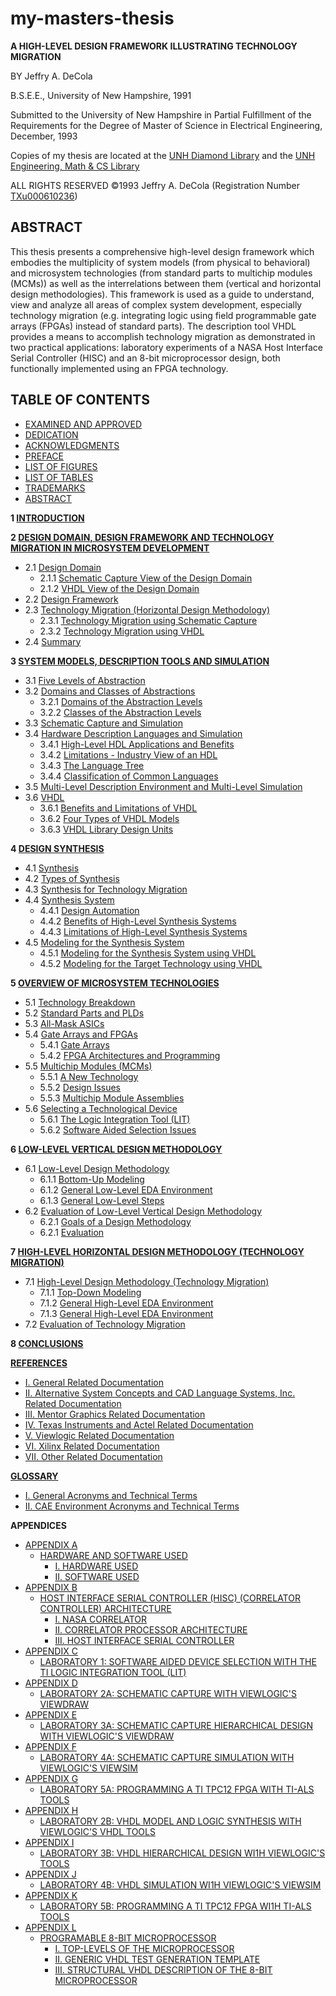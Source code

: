 # my-masters-thesis

**A HIGH-LEVEL DESIGN FRAMEWORK ILLUSTRATING TECHNOLOGY MIGRATION**

BY Jeffry A. DeCola

B.S.E.E., University of New Hampshire, 1991

Submitted to the University of New Hampshire
in Partial Fulfillment of the Requirements for the Degree of
Master of Science
in
Electrical Engineering,
December, 1993

Copies of my thesis are located at the
[UNH Diamond Library](https://unh.primo.exlibrisgroup.com/permalink/01USNH_UNH/121i3ml/alma991007116219805221)
and the
[UNH Engineering, Math & CS Library](https://unh.primo.exlibrisgroup.com/permalink/01USNH_UNH/121i3ml/alma991007116219805221)

ALL RIGHTS RESERVED
&copy;1993 Jeffry A. DeCola
(Registration Number [TXu000610236](https://www.copyright.gov))

## ABSTRACT

This thesis presents a comprehensive high-level design framework which
embodies the multiplicity of system models (from physical to behavioral)
and microsystem technologies (from standard parts to multichip modules (MCMs))
as well as the interrelations between them (vertical and horizontal design
methodologies). This framework is used as a guide to understand, view and
analyze all areas of complex system development, especially technology
migration (e.g. integrating logic using field programmable gate arrays (FPGAs)
instead of standard parts). The description tool VHDL provides a means to
accomplish technology migration as demonstrated in two practical applications:
laboratory experiments of a NASA Host Interface Serial Controller (HISC) and
an 8-bit microprocessor design, both functionally implemented using an
FPGA technology.

## TABLE OF CONTENTS

* [EXAMINED AND APPROVED](https://github.com/JeffDeCola/my-masters-thesis/blob/master/examined-and-approved/examined-and-approved.md)
* [DEDICATION](https://github.com/JeffDeCola/my-masters-thesis/blob/master/dedication/dedication.md)
* [ACKNOWLEDGMENTS](https://github.com/JeffDeCola/my-masters-thesis/blob/master/acknowledgements/acknowledgements.md)
* [PREFACE](https://github.com/JeffDeCola/my-masters-thesis/blob/master/preface/preface.md)
* [LIST OF FIGURES](https://github.com/JeffDeCola/my-masters-thesis/blob/master/list-of-figures/list-of-figures.md)
* [LIST OF TABLES](https://github.com/JeffDeCola/my-masters-thesis/blob/master/list-of-tables/list-of-tables.md)
* [TRADEMARKS](https://github.com/JeffDeCola/my-masters-thesis/blob/master/trademarks/trademarks.md)
* [ABSTRACT](https://github.com/JeffDeCola/my-masters-thesis/blob/master/abstract/abstract.md)

**1 [INTRODUCTION](https://github.com/JeffDeCola/my-masters-thesis/blob/master/chapters/chapter-1/chapter-1.md#chapter-1)**

**2 [DESIGN DOMAIN, DESIGN FRAMEWORK AND TECHNOLOGY MIGRATION IN MICROSYSTEM DEVELOPMENT](https://github.com/JeffDeCola/my-masters-thesis/blob/master/chapters/chapter-2/chapter-2.md#chapter-2)**

* 2.1 [Design Domain](https://github.com/JeffDeCola/my-masters-thesis/blob/master/chapters/chapter-2/chapter-2.md#21-design-domain)
  * 2.1.1 [Schematic Capture View of the Design Domain](https://github.com/JeffDeCola/my-masters-thesis/blob/master/chapters/chapter-2/chapter-2.md#211-schematic-capture-view-of-the-design-domain)
  * 2.1.2 [VHDL View of the Design Domain](https://github.com/JeffDeCola/my-masters-thesis/blob/master/chapters/chapter-2/chapter-2.md#212-vhdl-view-of-the-design-domain)
* 2.2 [Design Framework](https://github.com/JeffDeCola/my-masters-thesis/blob/master/chapters/chapter-2/chapter-2.md#22-design-framework)
* 2.3 [Technology Migration (Horizontal Design Methodology)](https://github.com/JeffDeCola/my-masters-thesis/blob/master/chapters/chapter-2/chapter-2.md#23-technology-migration-horizontal-design-methodology)
  * 2.3.1 [Technology Migration using Schematic Capture](https://github.com/JeffDeCola/my-masters-thesis/blob/master/chapters/chapter-2/chapter-2.md#231-technology-migration-using-schematic-capture)
  * 2.3.2 [Technology Migration using VHDL](https://github.com/JeffDeCola/my-masters-thesis/blob/master/chapters/chapter-2/chapter-2.md#232-technology-migration-using-vhdl)
* 2.4 [Summary](https://github.com/JeffDeCola/my-masters-thesis/blob/master/chapters/chapter-2/chapter-2.md#24-summary)

**3 [SYSTEM MODELS, DESCRIPTION TOOLS AND SIMULATION](https://github.com/JeffDeCola/my-masters-thesis/blob/master/chapters/chapter-3/chapter-3.md#chapter-3)**

* 3.1 [Five Levels of Abstraction](https://github.com/JeffDeCola/my-masters-thesis/blob/master/chapters/chapter-3/chapter-3.md#31-five-levels-of-abstraction)
* 3.2 [Domains and Classes of Abstractions](https://github.com/JeffDeCola/my-masters-thesis/blob/master/chapters/chapter-3/chapter-3.md#32-domains-and-classes-of-abstractions)
  * 3.2.1 [Domains of the Abstraction Levels](https://github.com/JeffDeCola/my-masters-thesis/blob/master/chapters/chapter-3/chapter-3.md#321-domains-of-the-abstraction-levels)
  * 3.2.2 [Classes of the Abstraction Levels](https://github.com/JeffDeCola/my-masters-thesis/blob/master/chapters/chapter-3/chapter-3.md#322-classes-of-the-abstraction-levels)
* 3.3 [Schematic Capture and Simulation](https://github.com/JeffDeCola/my-masters-thesis/blob/master/chapters/chapter-3/chapter-3.md#33-schematic-capture-and-simulation)
* 3.4 [Hardware Description Languages and Simulation](https://github.com/JeffDeCola/my-masters-thesis/blob/master/chapters/chapter-3/chapter-3.md#34-hardware-description-languages-and-simulation)
  * 3.4.1 [High-Level HDL Applications and Benefits](https://github.com/JeffDeCola/my-masters-thesis/blob/master/chapters/chapter-3/chapter-3.md#341-high-level-hdl-applications-and-benefits)
  * 3.4.2 [Limitations - Industry View of an HDL](https://github.com/JeffDeCola/my-masters-thesis/blob/master/chapters/chapter-3/chapter-3.md#342-limitations---industry-view-of-an-hdl)
  * 3.4.3 [The Language Tree](https://github.com/JeffDeCola/my-masters-thesis/blob/master/chapters/chapter-3/chapter-3.md#343-the-language-tree)
  * 3.4.4 [Classification of Common Languages](https://github.com/JeffDeCola/my-masters-thesis/blob/master/chapters/chapter-3/chapter-3.md#344-classification-of-common-languages)
* 3.5 [Multi-Level Description Environment and Multi-Level Simulation](https://github.com/JeffDeCola/my-masters-thesis/blob/master/chapters/chapter-3/chapter-3.md#35-multi-level-description-environment-and-multi-level-simulation)
* 3.6 [VHDL](https://github.com/JeffDeCola/my-masters-thesis/blob/master/chapters/chapter-3/chapter-3.md#36-vhdl)
  * 3.6.1 [Benefits and Limitations of VHDL](https://github.com/JeffDeCola/my-masters-thesis/blob/master/chapters/chapter-3/chapter-3.md#36-vhdl)
  * 3.6.2 [Four Types of VHDL Models ](https://github.com/JeffDeCola/my-masters-thesis/blob/master/chapters/chapter-3/chapter-3.md#362-four-types-of-vhdl-models)
  * 3.6.3 [VHDL Library Design Units](https://github.com/JeffDeCola/my-masters-thesis/blob/master/chapters/chapter-3/chapter-3.md#363-vhdl-library-design-units)

**4 [DESIGN SYNTHESIS](https://github.com/JeffDeCola/my-masters-thesis/blob/master/chapters/chapter-4/chapter-4.md#chapter-4)**

* 4.1 [Synthesis](https://github.com/JeffDeCola/my-masters-thesis/blob/master/chapters/chapter-4/chapter-4.md#41-synthesis)
* 4.2 [Types of Synthesis](https://github.com/JeffDeCola/my-masters-thesis/blob/master/chapters/chapter-4/chapter-4.md#42-types-of-synthesis)
* 4.3 [Synthesis for Technology Migration ](https://github.com/JeffDeCola/my-masters-thesis/blob/master/chapters/chapter-4/chapter-4.md#43-synthesis-for-technology-migration)
* 4.4 [Synthesis System ](https://github.com/JeffDeCola/my-masters-thesis/blob/master/chapters/chapter-4/chapter-4.md#44-synthesis-system)
  * 4.4.1 [Design Automation ](https://github.com/JeffDeCola/my-masters-thesis/blob/master/chapters/chapter-4/chapter-4.md#441-design-automation)
  * 4.4.2 [Benefits of High-Level Synthesis Systems](https://github.com/JeffDeCola/my-masters-thesis/blob/master/chapters/chapter-4/chapter-4.md#442-benefits-of-high-level-synthesis-systems)
  * 4.4.3 [Limitations of High-Level Synthesis Systems](https://github.com/JeffDeCola/my-masters-thesis/blob/master/chapters/chapter-4/chapter-4.md#443-limitations-of-high-level-synthesis-systems)
* 4.5 [Modeling for the Synthesis System](https://github.com/JeffDeCola/my-masters-thesis/blob/master/chapters/chapter-4/chapter-4.md#45-modeling-for-the-synthesis-system)
  * 4.5.1 [Modeling for the Synthesis System using VHDL](https://github.com/JeffDeCola/my-masters-thesis/blob/master/chapters/chapter-4/chapter-4.md#451-modeling-for-the-synthesis-system-using-vhdl)
  * 4.5.2 [Modeling for the Target Technology using VHDL](https://github.com/JeffDeCola/my-masters-thesis/blob/master/chapters/chapter-4/chapter-4.md#452-modeling-for-the-target-technology-using-vhdl)

**5 [OVERVIEW OF MICROSYSTEM TECHNOLOGIES](https://github.com/JeffDeCola/my-masters-thesis/blob/master/chapters/chapter-5/chapter-5.md#chapter-5)**

* 5.1 [Technology Breakdown](https://github.com/JeffDeCola/my-masters-thesis/blob/master/chapters/chapter-5/chapter-5.md#51-technology-breakdown)
* 5.2 [Standard Parts and PLDs](https://github.com/JeffDeCola/my-masters-thesis/blob/master/chapters/chapter-5/chapter-5.md#52-standard-parts-and-plds)
* 5.3 [All-Mask ASICs](https://github.com/JeffDeCola/my-masters-thesis/blob/master/chapters/chapter-5/chapter-5.md#53-all-mask-asics)
* 5.4 [Gate Arrays and FPGAs](https://github.com/JeffDeCola/my-masters-thesis/blob/master/chapters/chapter-5/chapter-5.md#54-gate-arrays-and-fpgas)
  * 5.4.1 [Gate Arrays](https://github.com/JeffDeCola/my-masters-thesis/blob/master/chapters/chapter-5/chapter-5.md#541-gate-arrays)
  * 5.4.2 [FPGA Architectures and Programming](https://github.com/JeffDeCola/my-masters-thesis/blob/master/chapters/chapter-5/chapter-5.md#542-fpga-architectures-and-programming)
* 5.5 [Multichip Modules (MCMs)](https://github.com/JeffDeCola/my-masters-thesis/blob/master/chapters/chapter-5/chapter-5.md#55-multichip-modules-mcms)
  * 5.5.1 [A New Technology](https://github.com/JeffDeCola/my-masters-thesis/blob/master/chapters/chapter-5/chapter-5.md#551-a-new-technology)
  * 5.5.2 [Design Issues](https://github.com/JeffDeCola/my-masters-thesis/blob/master/chapters/chapter-5/chapter-5.md#552-design-issues)
  * 5.5.3 [Multichip Module Assemblies](https://github.com/JeffDeCola/my-masters-thesis/blob/master/chapters/chapter-5/chapter-5.md#553-multichip-module-assemblies)
* 5.6 [Selecting a Technological Device](https://github.com/JeffDeCola/my-masters-thesis/blob/master/chapters/chapter-5/chapter-5.md#56-selecting-a-technological-device)
  * 5.6.1 [The Logic Integration Tool (LIT)](https://github.com/JeffDeCola/my-masters-thesis/blob/master/chapters/chapter-5/chapter-5.md#561-the-logic-integration-tool-lit)
  * 5.6.2 [Software Aided Selection Issues](https://github.com/JeffDeCola/my-masters-thesis/blob/master/chapters/chapter-5/chapter-5.md#562-software-aided-selection-issues)

**6 [LOW-LEVEL VERTICAL DESIGN METHODOLOGY](https://github.com/JeffDeCola/my-masters-thesis/blob/master/chapters/chapter-6/chapter-6.md#chapter-6)**

* 6.1 [Low-Level Design Methodology](https://github.com/JeffDeCola/my-masters-thesis/blob/master/chapters/chapter-6/chapter-6.md#61-low-level-design-methodology)
  * 6.1.1 [Bottom-Up Modeling](https://github.com/JeffDeCola/my-masters-thesis/blob/master/chapters/chapter-6/chapter-6.md#611-bottom-up-modeling)
  * 6.1.2 [General Low-Level EDA Environment](https://github.com/JeffDeCola/my-masters-thesis/blob/master/chapters/chapter-6/chapter-6.md#612-general-low-level-eda-environment)
  * 6.1.3 [General Low-Level Steps](https://github.com/JeffDeCola/my-masters-thesis/blob/master/chapters/chapter-6/chapter-6.md#613-general-low-level-steps)
* 6.2 [Evaluation of Low-Level Vertical Design Methodology](https://github.com/JeffDeCola/my-masters-thesis/blob/master/chapters/chapter-6/chapter-6.md#62-evaluation-of-low-level-vertical-design-methodology)
  * 6.2.1 [Goals of a Design Methodology](https://github.com/JeffDeCola/my-masters-thesis/blob/master/chapters/chapter-6/chapter-6.md#621-goals-of-a-design-methodology)
  * 6.2.1 [Evaluation](https://github.com/JeffDeCola/my-masters-thesis/blob/master/chapters/chapter-6/chapter-6.md#621-evaluation)

**7 [HIGH-LEVEL HORIZONTAL DESIGN METHODOLOGY (TECHNOLOGY MIGRATION)](https://github.com/JeffDeCola/my-masters-thesis/blob/master/chapters/chapter-7/chapter-7.md#chapter-7)**

* 7.1 [High-Level Design Methodology (Technology Migration)](https://github.com/JeffDeCola/my-masters-thesis/blob/master/chapters/chapter-7/chapter-7.md#71-high-level-design-methodology-technology-migration)
  * 7.1.1 [Top-Down Modeling](https://github.com/JeffDeCola/my-masters-thesis/blob/master/chapters/chapter-7/chapter-7.md#711-top-down-modeling)
  * 7.1.2 [General High-Level EDA Environment](https://github.com/JeffDeCola/my-masters-thesis/blob/master/chapters/chapter-7/chapter-7.md#712-general-high-level-eda-environment)
  * 7.1.3 [General High-Level EDA Environment](https://github.com/JeffDeCola/my-masters-thesis/blob/master/chapters/chapter-7/chapter-7.md#713-general-high-level-eda-environment)
* 7.2 [Evaluation of Technology Migration](https://github.com/JeffDeCola/my-masters-thesis/blob/master/chapters/chapter-7/chapter-7.md#72-evaluation-of-technology-migration)

**8 [CONCLUSIONS](https://github.com/JeffDeCola/my-masters-thesis/blob/master/chapters/chapter-8/chapter-8.md#chapter-8)**

**[REFERENCES](https://github.com/JeffDeCola/my-masters-thesis/blob/master/references/references.md)**

* [I. General Related Documentation](https://github.com/JeffDeCola/my-masters-thesis/blob/master/references/references.md#i-general-related-documentation)
* [II. Alternative System Concepts and CAD Language Systems, Inc. Related Documentation](https://github.com/JeffDeCola/my-masters-thesis/blob/master/references/references.md#ii-alternative-system-concepts-and-cad-language-systems-inc-related-documentation)
* [III. Mentor Graphics Related Documentation](https://github.com/JeffDeCola/my-masters-thesis/blob/master/references/references.md#iii-mentor-graphics-related-documentation)
* [IV. Texas Instruments and Actel Related Documentation](https://github.com/JeffDeCola/my-masters-thesis/blob/master/references/references.md#iv-texas-instruments-and-actel-related-documentation)
* [V. Viewlogic Related Documentation](https://github.com/JeffDeCola/my-masters-thesis/blob/master/references/references.md#v-viewlogic-related-documentation)
* [VI. Xilinx Related Documentation](https://github.com/JeffDeCola/my-masters-thesis/blob/master/references/references.md#vi-xilinx-related-documentation)
* [VII. Other Related Documentation](https://github.com/JeffDeCola/my-masters-thesis/blob/master/references/references.md#vii-other-related-documentation)

**[GLOSSARY](https://github.com/JeffDeCola/my-masters-thesis/blob/master/glossary/glossary.md)**

* [I. General Acronyms and Technical Terms](https://github.com/JeffDeCola/my-masters-thesis/blob/master/glossary/glossary.md#i-general-acronyms-and-technical-terms)
* [II. CAE Environment Acronyms and Technical Terms](https://github.com/JeffDeCola/my-masters-thesis/blob/master/glossary/glossary.md#ii-cae-environment-acronyms-and-technical-terms)

**APPENDICES**

* [APPENDIX A](https://github.com/JeffDeCola/my-masters-thesis/blob/master/appendices/appendix-a/appendix-a.md)
  * [HARDWARE AND SOFTWARE USED](https://github.com/JeffDeCola/my-masters-thesis/blob/master/appendices/appendix-a/appendix-a.md#hardware-and-software-used)
    * [I. HARDWARE USED](https://github.com/JeffDeCola/my-masters-thesis/blob/master/appendices/appendix-a/appendix-a.md#i-hardware-used)
    * [II. SOFTWARE USED](https://github.com/JeffDeCola/my-masters-thesis/blob/master/appendices/appendix-a/appendix-a.md#ii-software-used)
* [APPENDIX B](https://github.com/JeffDeCola/my-masters-thesis/blob/master/appendices/appendix-b/appendix-b.md)
  * [HOST INTERFACE SERIAL CONTROLLER (HISC) (CORRELATOR CONTROLLER) ARCHITECTURE](https://github.com/JeffDeCola/my-masters-thesis/blob/master/appendices/appendix-b/appendix-b.md#host-interface-serial-controller-hisc-correlator-controller-architecture)
    * [I. NASA CORRELATOR](https://github.com/JeffDeCola/my-masters-thesis/blob/master/appendices/appendix-b/appendix-b.md#i-nasa-correlator)
    * [II. CORRELATOR PROCESSOR ARCHITECTURE](https://github.com/JeffDeCola/my-masters-thesis/blob/master/appendices/appendix-b/appendix-b.md#ii-correlator-processor-architecture)
    * [III. HOST INTERFACE SERIAL CONTROLLER](https://github.com/JeffDeCola/my-masters-thesis/blob/master/appendices/appendix-b/appendix-b.md#iii-host-interface-serial-controller)
* [APPENDIX C](https://github.com/JeffDeCola/my-masters-thesis/blob/master/appendices/appendix-c/appendix-c.md)
  * [LABORATORY 1: SOFTWARE AIDED DEVICE SELECTION WITH THE TI LOGIC INTEGRATION TOOL (LIT)](https://github.com/JeffDeCola/my-masters-thesis/blob/master/appendices/appendix-c/appendix-c.md#laboratory-1-software-aided-device-selection-with-the-ti-logic-integration-tool-lit)
* [APPENDIX D](https://github.com/JeffDeCola/my-masters-thesis/blob/master/appendices/appendix-d/appendix-d.md)
  * [LABORATORY 2A: SCHEMATIC CAPTURE WITH VIEWLOGIC'S VIEWDRAW](https://github.com/JeffDeCola/my-masters-thesis/blob/master/appendices/appendix-d/appendix-d.md#laboratory-2a-schematic-capture-with-viewlogics-viewdraw)
* [APPENDIX E](https://github.com/JeffDeCola/my-masters-thesis/blob/master/appendices/appendix-e/appendix-e.md)
  * [LABORATORY 3A: SCHEMATIC CAPTURE HIERARCHICAL DESIGN WITH VIEWLOGIC'S VIEWDRAW](https://github.com/JeffDeCola/my-masters-thesis/blob/master/appendices/appendix-e/appendix-e.md#laboratory-3a-schematic-capture-hierarchical-design-with-viewlogics-viewdraw)
* [APPENDIX F](https://github.com/JeffDeCola/my-masters-thesis/blob/master/appendices/appendix-f/appendix-f.md)
  * [LABORATORY 4A: SCHEMATIC CAPTURE SIMULATION WITH VIEWLOGIC'S VIEWSIM](https://github.com/JeffDeCola/my-masters-thesis/blob/master/appendices/appendix-f/appendix-f.md#laboratory-4a-schematic-capture-simulation-with-viewlogics-viewsim)
* [APPENDIX G](https://github.com/JeffDeCola/my-masters-thesis/blob/master/appendices/appendix-g/appendix-g.md)
  * [LABORATORY 5A: PROGRAMMING A TI TPC12 FPGA WITH TI-ALS TOOLS](https://github.com/JeffDeCola/my-masters-thesis/blob/master/appendices/appendix-g/appendix-g.md#laboratory-5a-programming-a-ti-tpc12-fpga-with-ti-als-tools)
* [APPENDIX H](https://github.com/JeffDeCola/my-masters-thesis/blob/master/appendices/appendix-h/appendix-h.md)
  * [LABORATORY 2B: VHDL MODEL AND LOGIC SYNTHESIS WITH VIEWLOGIC'S VHDL TOOLS](https://github.com/JeffDeCola/my-masters-thesis/blob/master/appendices/appendix-h/appendix-h.md#laboratory-2b-vhdl-model-and-logic-synthesis-with-viewlogics-vhdl-tools)
* [APPENDIX I](https://github.com/JeffDeCola/my-masters-thesis/blob/master/appendices/appendix-i/appendix-i.md)
  * [LABORATORY 3B: VHDL HIERARCHICAL DESIGN WI1H VIEWLOGIC'S TOOLS](https://github.com/JeffDeCola/my-masters-thesis/blob/master/appendices/appendix-i/appendix-i.md#laboratory-3b-vhdl-hierarchical-design-wi1h-viewlogics-tools)
* [APPENDIX J](https://github.com/JeffDeCola/my-masters-thesis/blob/master/appendices/appendix-j/appendix-j.md)
  * [LABORATORY 4B: VHDL SIMULATION WI1H VIEWLOGIC'S VIEWSIM](https://github.com/JeffDeCola/my-masters-thesis/blob/master/appendices/appendix-j/appendix-j.md#laboratory-4b-vhdl-simulation-wi1h-viewlogics-viewsim)
* [APPENDIX K](https://github.com/JeffDeCola/my-masters-thesis/blob/master/appendices/appendix-k/appendix-k.md)
  * [LABORATORY 5B: PROGRAMMING A TI TPC12 FPGA WI1H TI-ALS TOOLS](https://github.com/JeffDeCola/my-masters-thesis/blob/master/appendices/appendix-k/appendix-k.md#laboratory-5b-programming-a-ti-tpc12-fpga-wi1h-ti-als-tools)
* [APPENDIX L](https://github.com/JeffDeCola/my-masters-thesis/blob/master/appendices/appendix-l/appendix-l.md)
  * [PROGRAMABLE 8-BIT MICROPROCESSOR](https://github.com/JeffDeCola/my-masters-thesis/blob/master/appendices/appendix-l/appendix-l.md#programable-8-bit-microprocessor)
    * [I. TOP-LEVELS OF THE MICROPROCESSOR](https://github.com/JeffDeCola/my-masters-thesis/blob/master/appendices/appendix-l/appendix-l.md#i-top-levels-of-the-microprocessor)
    * [II. GENERIC VHDL TEST GENERATION TEMPLATE](https://github.com/JeffDeCola/my-masters-thesis/blob/master/appendices/appendix-l/appendix-l.md#ii-generic-vhdl-test-generation-template)
    * [III. STRUCTURAL VHDL DESCRIPTION OF THE 8-BIT MICROPROCESSOR](https://github.com/JeffDeCola/my-masters-thesis/blob/master/appendices/appendix-l/appendix-l.md#iii-structural-vhdl-description-of-the-8-bit-microprocessor)
